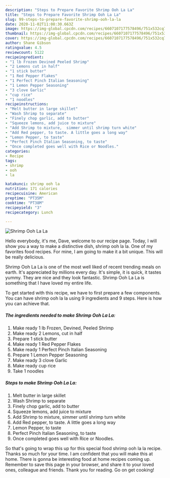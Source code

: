 ```yaml
---
description: "Steps to Prepare Favorite Shrimp Ooh La La"
title: "Steps to Prepare Favorite Shrimp Ooh La La"
slug: 99-steps-to-prepare-favorite-shrimp-ooh-la-la
date: 2020-11-02T11:08:30.663Z
image: https://img-global.cpcdn.com/recipes/6607107177578496/751x532cq70/shrimp-ooh-la-la-recipe-main-photo.jpg
thumbnail: https://img-global.cpcdn.com/recipes/6607107177578496/751x532cq70/shrimp-ooh-la-la-recipe-main-photo.jpg
cover: https://img-global.cpcdn.com/recipes/6607107177578496/751x532cq70/shrimp-ooh-la-la-recipe-main-photo.jpg
author: Shane Gibson
ratingvalue: 4.5
reviewcount: 5122
recipeingredient:
- "1 lb Frozen Devined Peeled Shrimp"
- "2 Lemons cut in half"
- "1 stick butter"
- "1 Red Pepper Flakes"
- "1 Perfect Pinch Italian Seasoning"
- "1 Lemon Pepper Seasoning"
- "3 clove Garlic"
- "cup rice"
- "1 noodles"
recipeinstructions:
- "Melt butter in large skillet"
- "Wash Shrimp to separate"
- "Finely chop garlic, add to butter"
- "Squeeze lemons, add juice to mixture"
- "Add Shrimp to mixture,  simmer until shrimp turn white"
- "Add Red pepper, to taste. A little goes a long way"
- "Lemon Pepper, to taste"
- "Perfect Pinch Italian Seasoning, to taste"
- "Once completed goes well with Rice or Noodles."
categories:
- Recipe
tags:
- shrimp
- ooh
- la

katakunci: shrimp ooh la 
nutrition: 171 calories
recipecuisine: American
preptime: "PT35M"
cooktime: "PT38M"
recipeyield: "3"
recipecategory: Lunch

---
```



![Shrimp Ooh La La](https://img-global.cpcdn.com/recipes/6607107177578496/751x532cq70/shrimp-ooh-la-la-recipe-main-photo.jpg)

Hello everybody, it's me, Dave, welcome to our recipe page. Today, I will show you a way to make a distinctive dish, shrimp ooh la la. One of my favorites food recipes. For mine, I am going to make it a bit unique. This will be really delicious.



Shrimp Ooh La La is one of the most well liked of recent trending meals on earth. It's appreciated by millions every day. It's simple, it is quick, it tastes yummy. They are nice and they look fantastic. Shrimp Ooh La La is something that I have loved my entire life.


To get started with this recipe, we have to first prepare a few components. You can have shrimp ooh la la using 9 ingredients and 9 steps. Here is how you can achieve that.

<!--inarticleads1-->

##### The ingredients needed to make Shrimp Ooh La La:

1. Make ready 1 lb Frozen, Devined, Peeled Shrimp
1. Make ready 2 Lemons, cut in half
1. Prepare 1 stick butter
1. Make ready 1 Red Pepper Flakes
1. Make ready 1 Perfect Pinch Italian Seasoning
1. Prepare 1 Lemon Pepper Seasoning
1. Make ready 3 clove Garlic
1. Make ready cup rice
1. Take 1 noodles




<!--inarticleads2-->

##### Steps to make Shrimp Ooh La La:

1. Melt butter in large skillet
1. Wash Shrimp to separate
1. Finely chop garlic, add to butter
1. Squeeze lemons, add juice to mixture
1. Add Shrimp to mixture,  simmer until shrimp turn white
1. Add Red pepper, to taste. A little goes a long way
1. Lemon Pepper, to taste
1. Perfect Pinch Italian Seasoning, to taste
1. Once completed goes well with Rice or Noodles.




So that's going to wrap this up for this special food shrimp ooh la la recipe. Thanks so much for your time. I am confident that you will make this at home. There is gonna be interesting food at home recipes coming up. Remember to save this page in your browser, and share it to your loved ones, colleague and friends. Thank you for reading. Go on get cooking!
